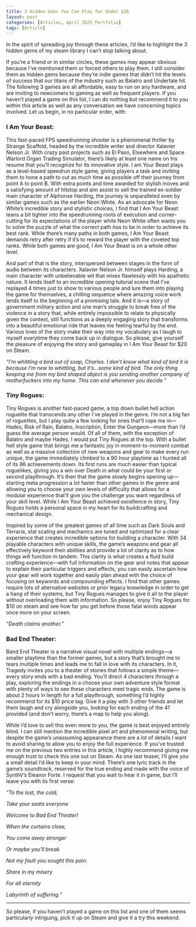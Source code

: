 ```yaml
---
title: 3 Hidden Gems You Can Play for Under $20
layout: post
categories: [Articles, April_2025_Portfolio]
tags: [Article]
---
```


In the spirit of spreading joy through these articles, I’d like to highlight the 3 hidden gems of my steam library I can’t stop talking about.

If you’re a friend or in similar circles, these games may appear obvious because I’ve mentioned them or forced others to play them. I still consider them as hidden gems because they’re indie games that didn’t hit the levels of success that our titans of the industry such as Balatro and Undertale hit. The following 3 games are all affordable, easy to run on any hardware, and are inviting to newcomers to gaming as well as frequent players. If you haven’t played a game on this list, I can do nothing but recommend it to you within this article as well as any conversation we have concerning topics involved. Let us begin, in no particular order, with:

### I Am Your Beast: ###

This fast-paced FPS speedrunning shooter is a phenomenal thriller by Strange Scaffold, headed by the incredible writer and director Xalavier Nelson Jr. With crazy past projects such as El Paso, Elsewhere and Space Warlord Organ Trading Simulator, there’s likely at least one name on his resume that you’ll recognize for its innovative style. I am Your Beast plays as a level-based speedrun style game, giving players a task and inviting them to hone a path to cut as much time as possible off their journey from point A to point B. With extra points and time awarded for stylish moves and a satisfying amount of hitstop and aim assist to sell the trained ex-soldier main character of Alphonse Harding, the journey is unparalleled even by similar games such as the earlier Neon White. As an advocate for Neon White’s incredible story and stylistic choices, I find that I Am Your Beast leans a bit tighter into the speedrunning roots of execution and corner-cutting for its expectations of the player while Neon White often wants you to solve the puzzle of what the correct path *has* to be in order to achieve its best rank. While there’s many paths in both games, I Am Your Beast demands retry after retry if it’s to reward the player with the coveted top ranks. While both games are good, I Am Your Beast is on a whole other level.

And part of that is the story, interspersed between stages in the form of audio between its characters. Xalavier Nelson Jr. himself plays Harding, a main character with unbelievable wit that mixes flawlessly with his apathetic nature. It lends itself to an incredible opening tutorial scene that I’ve replayed 4 times just to show to various people and lure them into playing the game for themselves, a chilling sequence where amazing voice work lends itself to the beginning of a promising tale. And it is—a story of government military action and one man’s struggle to break free of the violence in a story that, while entirely impossible to relate to physically given the context, still functions as a deeply engaging story that transforms into a beautiful emotional ride that leaves me feeling tearful by the end. Various lines of the story make their way into my vocabulary as I laugh to myself everytime they come back up in dialogue. So please, give yourself the pleasure of enjoying the story and gameplay in I Am Your Beast for $20 on Steam.

*“I’m whittling a bird out of soap, Charles. I don’t know what kind of bird it is because I’m new to whittling, but it’s…some kind of bird. The only thing keeping me from my bird shaped object is you sending another company of motherfuckers into my home. This can end whenever you decide.”*

### Tiny Rogues: ###

Tiny Rogues is another fast-paced game, a top down bullet hell action roguelite that transcends any other I’ve played in the genre. I’m not a big fan of roguelites, but I play quite a few looking for ones that’ll rope me in—Hades, Risk of Rain, Balatro, Inscription, Enter the Gungeon—more than I’d guess the average person would. Of all of them, with the exception of Balatro and maybe Hades, I would put Tiny Rogues at the top. With a bullet hell style game that brings me a fantastic joy in moment-to-moment combat as well as a massive collection of new weapons and gear to make every run unique, the game immediately climbed to a 90 hour playtime as I hunted all of its 86 achievements down. Its first runs are much easier than typical roguelikes, giving you a win over Death in what could be your first or second playthrough. It’s then that the game slowly begins opening up—starting meta progression a lot faster than other games in the genre and allowing you to choose your own levels of difficulty that allows for a modular experience that’ll give you the challenge you want regardless of your skill level. While I Am Your Beast achieved excellence in story, Tiny Rogues holds a personal space in my heart for its buildcrafting and mechanical design.

Inspired by some of the greatest games of all time such as Dark Souls and Terraria, stat scaling and mechanics are tuned and optimized for a clear experience that creates incredible options for building a character. With 34 playable characters with unique skills, the game’s weapons and gear all effectively keyword their abilities and provide a lot of clarity as to how things will function in tandem. This clarity is what creates a fluid build crafting experience—with full information on the gear and notes that appear to explain their particular triggers and effects, you can easily ascertain how your gear will work together and easily plan ahead with the choice of focusing on keywords and compounding effects. I find that other games require lots of alternative websites or prior legacy knowledge in order to get a hang of their systems, but Tiny Rogues manages to give it all to the player without overloading them with information. So please, enjoy Tiny Rogues for $10 on steam and see how far you get before those fatal words appear once more on your screen.

*“Death claims another.”*

### Bad End Theater: ###

Band End Theater is a narrative visual novel with multiple endings—a smaller playtime than the former games, but a story that’s brought me to tears multiple times and leads me to fall in love with its characters. In it, Tragedy invites you to a theater of stories that follows a simple theme—every story ends with a bad ending. You’ll direct 4 characters through a play, exploring the endings in a choose your own adventure style format with plenty of ways to see these characters meet tragic ends. The game is about 2 hours in length for a full playthrough, something I’d highly recommend for its $10 price tag. Give it a play with 3 other friends and let them laugh and cry alongside you, looking for each ending of the 41 provided (and don’t worry, there’s a map to help you along).

While I’d love to sell this even more to you, the game is best enjoyed entirely blind. I can still mention the incredible pixel art and phenomenal writing, but despite the game’s unassuming appearance there are a lot of details I want to avoid sharing to allow you to enjoy the full experience. If you’ve trusted me on the previous two entries in this article, I highly recommend giving me enough trust to check this one out on Steam. As one last teaser, I’ll give you a small detail I’d like to keep in your mind. There’s one lyric track in the game’s soundtrack, reserved for the true ending and made with the voice of SynthV’s Eleanor Forte. I request that you wait to hear it in game, but I’ll leave you with its first verse:

*“To the lost, the cold;*

*Take your seats everyone*

*Welcome to Bad End Theater!*



*When the curtains close,*

*You come away stronger*

*Or maybe you’ll break*

*Not my fault you sought this pain.*


*Share in my misery*

*For all eternity*

*Labyrinth of suffering.”*

---

So please, if you haven’t played a game on this list and one of them seems particularly intriguing, pick it up on Steam and give it a try this weekend.

